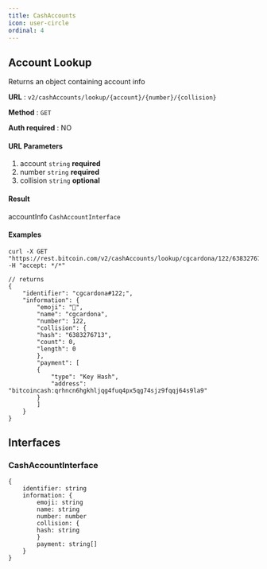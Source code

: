 ```yaml
---
title: CashAccounts
icon: user-circle
ordinal: 4
---
```


## Account Lookup

Returns an object containing account info

**URL** : `v2/cashAccounts/lookup/{account}/{number}/{collision}`

**Method** : `GET`

**Auth required** : NO

#### URL Parameters

1.  account `string` **required**
2.  number `string` **required**
3.  collision `string` **optional**

#### Result

accountInfo `CashAccountInterface`

#### Examples

    curl -X GET "https://rest.bitcoin.com/v2/cashAccounts/lookup/cgcardona/122/6383276713" -H "accept: */*"

    // returns
    {
        "identifier": "cgcardona#122;",
        "information": {
            "emoji": "🍞",
            "name": "cgcardona",
            "number": 122,
            "collision": {
            "hash": "6383276713",
            "count": 0,
            "length": 0
            },
            "payment": [
            {
                "type": "Key Hash",
                "address": "bitcoincash:qrhncn6hgkhljqg4fuq4px5qg74sjz9fqqj64s9la9"
            }
            ]
        }
    }

## Interfaces

### CashAccountInterface

    {
        identifier: string
        information: {
            emoji: string
            name: string
            number: number
            collision: {
            hash: string
            }
            payment: string[]
        }
    }
